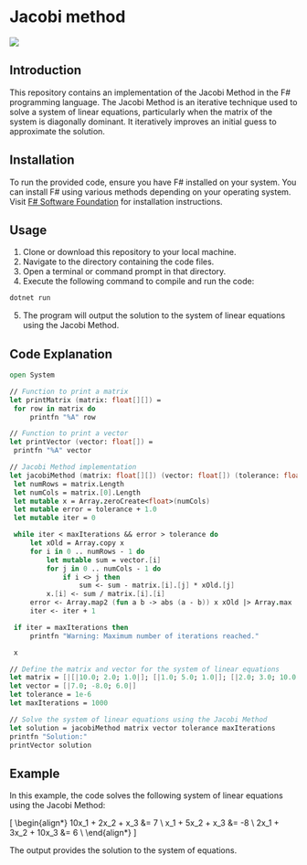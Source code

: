# Jacobi method

![](https://upload.wikimedia.org/wikipedia/commons/4/4e/Jacobi_method_illustration.svg)

## Introduction
This repository contains an implementation of the Jacobi Method in the F# programming language. The Jacobi Method is an iterative technique used to solve a system of linear equations, particularly when the matrix of the system is diagonally dominant. It iteratively improves an initial guess to approximate the solution.

## Installation
To run the provided code, ensure you have F# installed on your system. You can install F# using various methods depending on your operating system. Visit [F# Software Foundation](https://fsharp.org/use/) for installation instructions.

## Usage
1. Clone or download this repository to your local machine.
2. Navigate to the directory containing the code files.
3. Open a terminal or command prompt in that directory.
4. Execute the following command to compile and run the code:

```bash
dotnet run
```

5. The program will output the solution to the system of linear equations using the Jacobi Method.

## Code Explanation
```fsharp
open System

// Function to print a matrix
let printMatrix (matrix: float[][]) =
 for row in matrix do
     printfn "%A" row

// Function to print a vector
let printVector (vector: float[]) =
 printfn "%A" vector

// Jacobi Method implementation
let jacobiMethod (matrix: float[][]) (vector: float[]) (tolerance: float) (maxIterations: int) =
 let numRows = matrix.Length
 let numCols = matrix.[0].Length
 let mutable x = Array.zeroCreate<float>(numCols)
 let mutable error = tolerance + 1.0
 let mutable iter = 0

 while iter < maxIterations && error > tolerance do
     let xOld = Array.copy x
     for i in 0 .. numRows - 1 do
         let mutable sum = vector.[i]
         for j in 0 .. numCols - 1 do
             if i <> j then
                 sum <- sum - matrix.[i].[j] * xOld.[j]
         x.[i] <- sum / matrix.[i].[i]
     error <- Array.map2 (fun a b -> abs (a - b)) x xOld |> Array.max
     iter <- iter + 1

 if iter = maxIterations then
     printfn "Warning: Maximum number of iterations reached."

 x

// Define the matrix and vector for the system of linear equations
let matrix = [|[|10.0; 2.0; 1.0|]; [|1.0; 5.0; 1.0|]; [|2.0; 3.0; 10.0|]|]
let vector = [|7.0; -8.0; 6.0|]
let tolerance = 1e-6
let maxIterations = 1000

// Solve the system of linear equations using the Jacobi Method
let solution = jacobiMethod matrix vector tolerance maxIterations
printfn "Solution:"
printVector solution
```

## Example

In this example, the code solves the following system of linear equations using the Jacobi Method:

\[
\begin{align*}
10x_1 + 2x_2 + x_3 &= 7 \\
x_1 + 5x_2 + x_3 &= -8 \\
2x_1 + 3x_2 + 10x_3 &= 6 \\
\end{align*}
\]

The output provides the solution to the system of equations.


